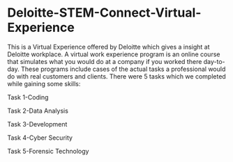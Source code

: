 # Deloitte-STEM-Connect-Virtual-Experience
This is a Virtual Experience offered by Deloitte which gives a insight at Deloitte workplace. A virtual work experience program is an online course that simulates what you would do at a company if you worked there day-to-day. These programs include cases of the actual tasks a professional would do with real customers and clients. There were 5 tasks which we completed while gaining some skills:

Task 1-Coding

Task 2-Data Analysis

Task 3-Development

Task 4-Cyber Security

Task 5-Forensic Technology
